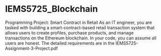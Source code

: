 # IEMS5725_Blockchain
Programming Project: Smart Contract in Retail
As an IT engineer, you are tasked with building a smart-contract-based retail transaction system that allows users to create profiles, purchase products, and manage transactions on the Ethereum blockchain.
In your code, you can assume all users are honest. 
The detailed requirements are in the IEMS5725-Assignment-3-Project.pdf
